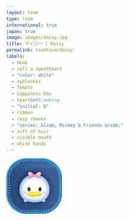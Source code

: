 ```yaml
---
layout: tsum
type: tsum
international: true
japan: true
image: images/daisy.jpg
title: デイジー | Daisy
permalink: tsumtsum/daisy
labels:
  - beak
  - call a sweetheart
  - "color: white"
  - eyelashes
  - female
  - happiness box
  - heart&#45;making
  - "initial: D"
  - ribbon
  - rosy cheeks
  - "series: &lsqb; Mickey & Friends &rsqb;"
  - tuft of hair
  - visible mouth
  - white hands
---
```

<img class="ui image" src="../images/daisy.jpg">
